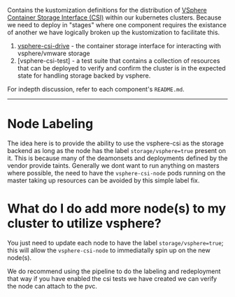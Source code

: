 Contains the kustomization definitions for the distribution of [VSphere Container Storage Interface (CSI)] within our kubernetes clusters. Because we need to deploy in "stages" where one component requires the existance of another we have logically broken up the kustomization to facilitate this.

1. [vsphere-csi-drive](./vsphere-csi-driver/) - the container storage interface for interacting with vsphere/vmware storage
1. [vsphere-csi-test] - a test suite that contains a collection of resources that can be deployed to verify and confirm the cluster is in the expected state for handling storage backed by vsphere.

For indepth discussion, refer to each component's `README.md`.

[VSphere Container Storage Interface (CSI)]: https://techdocs.broadcom.com/us/en/vmware-cis/vsphere/container-storage-plugin/3-0/

----

# Node Labeling

The idea here is to provide the ability to use the vsphere-csi as the storage backend as long as the node has the label `storage/vsphere=true` present on it. This is because many of the deamonsets and deployments defined by the vendor provide taints. Generally we dont want to run anything on masters where possible, the need to have the `vsphere-csi-node` pods running on the master taking up resources can be avoided by this simple label fix.

# What do I do add more node(s) to my cluster to utilize vsphere?

You just need to update each node to have the label `storage/vsphere=true`; this will allow the `vsphere-csi-node` to immediatally spin up on the new node(s). 

We do recommend using the pipeline to do the labeling and redeployment that way if you have enabled the csi tests we have created we can verify the node can attach to the pvc.